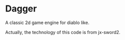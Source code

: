 Dagger
===

A classic 2d game engine for diablo like.

Actually, the technology of this code is from jx-sword2.
